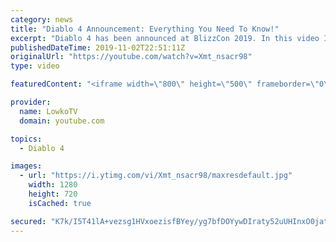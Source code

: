 ```yaml
---
category: news
title: "Diablo 4 Announcement: Everything You Need To Know!"
excerpt: "Diablo 4 has been announced at BlizzCon 2019. In this video I go over everything you need to know about this upcoming Blizzard Entertainment game."
publishedDateTime: 2019-11-02T22:51:11Z
originalUrl: "https://youtube.com/watch?v=Xmt_nsacr98"
type: video

featuredContent: "<iframe width=\"800\" height=\"500\" frameborder=\"0\" src=\"https://www.youtube.com/embed/Xmt_nsacr98\" allow=\"accelerometer; autoplay; encrypted-media; gyroscope; picture-in-picture\" allowfullscreen></iframe>"

provider:
  name: LowkoTV
  domain: youtube.com

topics:
  - Diablo 4

images:
  - url: "https://i.ytimg.com/vi/Xmt_nsacr98/maxresdefault.jpg"
    width: 1280
    height: 720
    isCached: true

secured: "K7k/I5T41lA+vezsg1HVxoezisfBYey/yg7bfDOYywDIraty52uUHInxO0jat/d/BhLPS8spYDbFgFAguB985K8dZTs7+FNK17uHmyg2aG6po+w9SlDSqCDHBZf5rcSsKTcWyLOP/2QhZjpw+wP3KRZm5uFN/YC/b+6Ci2O4xk1YxD11GYjbwE6CyimouwumZoJ+zGmkRT7nDAEWrWhVWT3qsuIGQMJmvjZHiONEVPL1Tl2RXi2xARpbHq4JVUulu3iqLDCNd1MhGhsjR7DuzsueEjaKBvvMYpFW9bj2vTBz8x6PXEEdlkHtymar89b/940eheJJnCt1uqrLNiR3wL38+9+Z48aX9wxADoXsGiYIARk4xD0A/8bUATD69+XMSJy0FaoWtaleS7tBEW2pHl8cK2Nuww5LPUF8+bGHJT0y+utbdDlvp1x97+os1nkk;to/7d0xlsNCUTp3zNW6shQ=="
---
```


